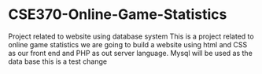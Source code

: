# CSE370-Online-Game-Statistics
Project related to website using database system
This is a project related to online game statistics
we are going to build a website using html and CSS as our front end and PHP as out server language. Mysql will be used as the data base 
this is a test change
